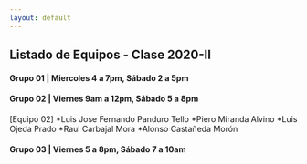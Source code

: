 ```yaml
---
layout: default
---
```

## Listado de Equipos - Clase 2020-II

#### Grupo 01 | Miercoles 4 a 7pm, Sábado 2 a 5pm

#### Grupo 02 | Viernes 9am a 12pm, Sábado 5 a 8pm

[Equipo 02]
*Luis Jose Fernando Panduro Tello
*Piero Miranda Alvino
*Luis Ojeda Prado
*Raul Carbajal Mora
*Alonso Castañeda Morón

#### Grupo 03 | Viernes 5 a 8pm, Sábado 7 a 10am

